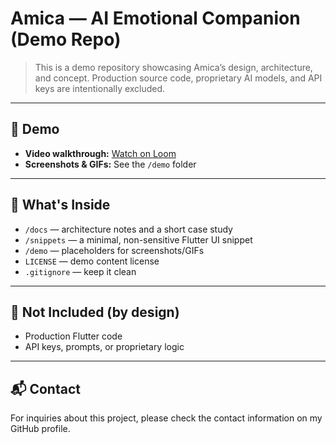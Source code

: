 # Amica — AI Emotional Companion (Demo Repo)

> This is a demo repository showcasing Amica’s design, architecture, and concept. Production source code, proprietary AI models, and API keys are intentionally excluded.

---

## 🎥 Demo

- **Video walkthrough:** [Watch on Loom](https://www.loom.com/share/83bc0640fc564b22bf261fb2fcb60330?sid=e96fea7a-75c0-4af0-b655-382a890b4ce7)  
- **Screenshots & GIFs:** See the `/demo` folder

---

## 📂 What's Inside

- `/docs` — architecture notes and a short case study  
- `/snippets` — a minimal, non-sensitive Flutter UI snippet  
- `/demo` — placeholders for screenshots/GIFs  
- `LICENSE` — demo content license  
- `.gitignore` — keep it clean  

---

## 🚫 Not Included (by design)

- Production Flutter code  
- API keys, prompts, or proprietary logic  

---

## 📬 Contact

For inquiries about this project, please check the contact information on my GitHub profile.
